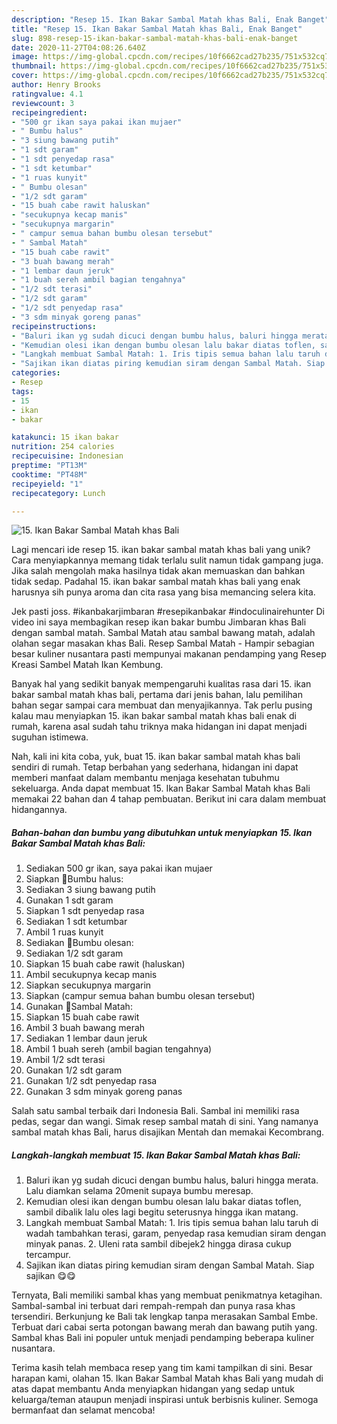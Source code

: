 ```yaml
---
description: "Resep 15. Ikan Bakar Sambal Matah khas Bali, Enak Banget"
title: "Resep 15. Ikan Bakar Sambal Matah khas Bali, Enak Banget"
slug: 898-resep-15-ikan-bakar-sambal-matah-khas-bali-enak-banget
date: 2020-11-27T04:08:26.640Z
image: https://img-global.cpcdn.com/recipes/10f6662cad27b235/751x532cq70/15-ikan-bakar-sambal-matah-khas-bali-foto-resep-utama.jpg
thumbnail: https://img-global.cpcdn.com/recipes/10f6662cad27b235/751x532cq70/15-ikan-bakar-sambal-matah-khas-bali-foto-resep-utama.jpg
cover: https://img-global.cpcdn.com/recipes/10f6662cad27b235/751x532cq70/15-ikan-bakar-sambal-matah-khas-bali-foto-resep-utama.jpg
author: Henry Brooks
ratingvalue: 4.1
reviewcount: 3
recipeingredient:
- "500 gr ikan saya pakai ikan mujaer"
- " Bumbu halus"
- "3 siung bawang putih"
- "1 sdt garam"
- "1 sdt penyedap rasa"
- "1 sdt ketumbar"
- "1 ruas kunyit"
- " Bumbu olesan"
- "1/2 sdt garam"
- "15 buah cabe rawit haluskan"
- "secukupnya kecap manis"
- "secukupnya margarin"
- " campur semua bahan bumbu olesan tersebut"
- " Sambal Matah"
- "15 buah cabe rawit"
- "3 buah bawang merah"
- "1 lembar daun jeruk"
- "1 buah sereh ambil bagian tengahnya"
- "1/2 sdt terasi"
- "1/2 sdt garam"
- "1/2 sdt penyedap rasa"
- "3 sdm minyak goreng panas"
recipeinstructions:
- "Baluri ikan yg sudah dicuci dengan bumbu halus, baluri hingga merata. Lalu diamkan selama 20menit supaya bumbu meresap."
- "Kemudian olesi ikan dengan bumbu olesan lalu bakar diatas toflen, sambil dibalik lalu oles lagi begitu seterusnya hingga ikan matang."
- "Langkah membuat Sambal Matah: 1. Iris tipis semua bahan lalu taruh di wadah tambahkan terasi, garam, penyedap rasa kemudian siram dengan minyak panas. 2. Uleni rata sambil dibejek2 hingga dirasa cukup tercampur."
- "Sajikan ikan diatas piring kemudian siram dengan Sambal Matah. Siap sajikan 😋😋"
categories:
- Resep
tags:
- 15
- ikan
- bakar

katakunci: 15 ikan bakar 
nutrition: 254 calories
recipecuisine: Indonesian
preptime: "PT13M"
cooktime: "PT48M"
recipeyield: "1"
recipecategory: Lunch

---
```



![15. Ikan Bakar Sambal Matah khas Bali](https://img-global.cpcdn.com/recipes/10f6662cad27b235/751x532cq70/15-ikan-bakar-sambal-matah-khas-bali-foto-resep-utama.jpg)

Lagi mencari ide resep 15. ikan bakar sambal matah khas bali yang unik? Cara menyiapkannya memang tidak terlalu sulit namun tidak gampang juga. Jika salah mengolah maka hasilnya tidak akan memuaskan dan bahkan tidak sedap. Padahal 15. ikan bakar sambal matah khas bali yang enak harusnya sih punya aroma dan cita rasa yang bisa memancing selera kita.

Jek pasti joss. #ikanbakarjimbaran #resepikanbakar #indoculinairehunter Di video ini saya membagikan resep ikan bakar bumbu Jimbaran khas Bali dengan sambal matah. Sambal Matah atau sambal bawang matah, adalah olahan segar masakan khas Bali. Resep Sambal Matah - Hampir sebagian besar kuliner nusantara pasti mempunyai makanan pendamping yang Resep Kreasi Sambel Matah Ikan Kembung.

Banyak hal yang sedikit banyak mempengaruhi kualitas rasa dari 15. ikan bakar sambal matah khas bali, pertama dari jenis bahan, lalu pemilihan bahan segar sampai cara membuat dan menyajikannya. Tak perlu pusing kalau mau menyiapkan 15. ikan bakar sambal matah khas bali enak di rumah, karena asal sudah tahu triknya maka hidangan ini dapat menjadi suguhan istimewa.


Nah, kali ini kita coba, yuk, buat 15. ikan bakar sambal matah khas bali sendiri di rumah. Tetap berbahan yang sederhana, hidangan ini dapat memberi manfaat dalam membantu menjaga kesehatan tubuhmu sekeluarga. Anda dapat membuat 15. Ikan Bakar Sambal Matah khas Bali memakai 22 bahan dan 4 tahap pembuatan. Berikut ini cara dalam membuat hidangannya.

<!--inarticleads1-->

##### Bahan-bahan dan bumbu yang dibutuhkan untuk menyiapkan 15. Ikan Bakar Sambal Matah khas Bali:

1. Sediakan 500 gr ikan, saya pakai ikan mujaer
1. Siapkan  📎Bumbu halus:
1. Sediakan 3 siung bawang putih
1. Gunakan 1 sdt garam
1. Siapkan 1 sdt penyedap rasa
1. Sediakan 1 sdt ketumbar
1. Ambil 1 ruas kunyit
1. Sediakan  📎Bumbu olesan:
1. Sediakan 1/2 sdt garam
1. Siapkan 15 buah cabe rawit (haluskan)
1. Ambil secukupnya kecap manis
1. Siapkan secukupnya margarin
1. Siapkan  (campur semua bahan bumbu olesan tersebut)
1. Gunakan  📎Sambal Matah:
1. Siapkan 15 buah cabe rawit
1. Ambil 3 buah bawang merah
1. Sediakan 1 lembar daun jeruk
1. Ambil 1 buah sereh (ambil bagian tengahnya)
1. Ambil 1/2 sdt terasi
1. Gunakan 1/2 sdt garam
1. Gunakan 1/2 sdt penyedap rasa
1. Gunakan 3 sdm minyak goreng panas


Salah satu sambal terbaik dari Indonesia Bali. Sambal ini memiliki rasa pedas, segar dan wangi. Simak resep sambal matah di sini. Yang namanya sambal matah khas Bali, harus disajikan Mentah dan memakai Kecombrang. 

<!--inarticleads2-->

##### Langkah-langkah membuat 15. Ikan Bakar Sambal Matah khas Bali:

1. Baluri ikan yg sudah dicuci dengan bumbu halus, baluri hingga merata. Lalu diamkan selama 20menit supaya bumbu meresap.
1. Kemudian olesi ikan dengan bumbu olesan lalu bakar diatas toflen, sambil dibalik lalu oles lagi begitu seterusnya hingga ikan matang.
1. Langkah membuat Sambal Matah: 1. Iris tipis semua bahan lalu taruh di wadah tambahkan terasi, garam, penyedap rasa kemudian siram dengan minyak panas. 2. Uleni rata sambil dibejek2 hingga dirasa cukup tercampur.
1. Sajikan ikan diatas piring kemudian siram dengan Sambal Matah. Siap sajikan 😋😋


Ternyata, Bali memiliki sambal khas yang membuat penikmatnya ketagihan. Sambal-sambal ini terbuat dari rempah-rempah dan punya rasa khas tersendiri. Berkunjung ke Bali tak lengkap tanpa merasakan Sambal Embe. Terbuat dari cabai serta potongan bawang merah dan bawang putih yang. Sambal khas Bali ini populer untuk menjadi pendamping beberapa kuliner nusantara. 

Terima kasih telah membaca resep yang tim kami tampilkan di sini. Besar harapan kami, olahan 15. Ikan Bakar Sambal Matah khas Bali yang mudah di atas dapat membantu Anda menyiapkan hidangan yang sedap untuk keluarga/teman ataupun menjadi inspirasi untuk berbisnis kuliner. Semoga bermanfaat dan selamat mencoba!
